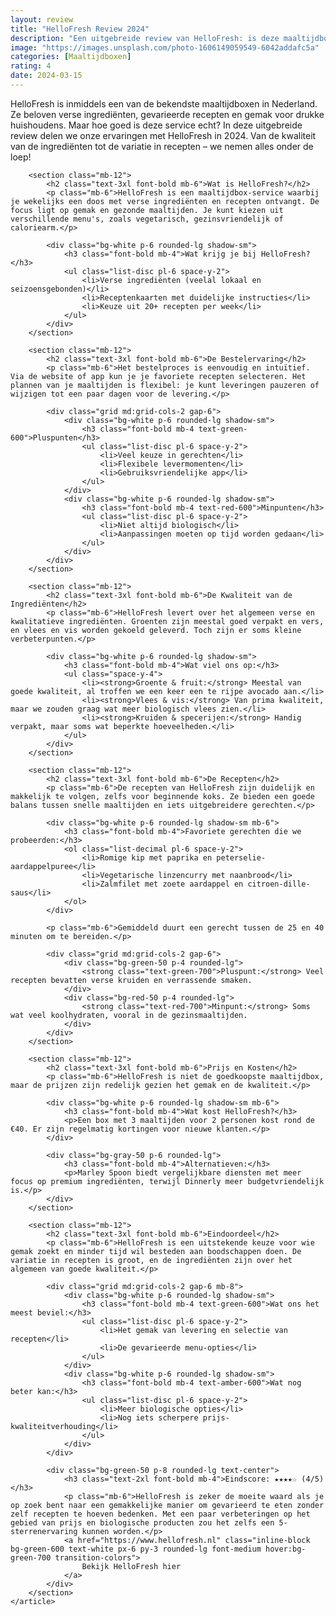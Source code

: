 ```yaml
---
layout: review
title: "HelloFresh Review 2024"
description: "Een uitgebreide review van HelloFresh: is deze maaltijdbox de moeite waard?"
image: "https://images.unsplash.com/photo-1606149059549-6042addafc5a"
categories: [Maaltijdboxen]
rating: 4
date: 2024-03-15
---
```



<main class="container mx-auto px-4 py-12 max-w-4xl">
    <article class="prose prose-lg max-w-none">
        <div class="mb-12">
            <p class="text-xl leading-relaxed">
                HelloFresh is inmiddels een van de bekendste maaltijdboxen in Nederland. Ze beloven verse ingrediënten, gevarieerde recepten en gemak voor drukke huishoudens. Maar hoe goed is deze service echt? In deze uitgebreide review delen we onze ervaringen met HelloFresh in 2024. Van de kwaliteit van de ingrediënten tot de variatie in recepten – we nemen alles onder de loep!
            </p>
        </div>

        <section class="mb-12">
            <h2 class="text-3xl font-bold mb-6">Wat is HelloFresh?</h2>
            <p class="mb-6">HelloFresh is een maaltijdbox-service waarbij je wekelijks een doos met verse ingrediënten en recepten ontvangt. De focus ligt op gemak en gezonde maaltijden. Je kunt kiezen uit verschillende menu's, zoals vegetarisch, gezinsvriendelijk of caloriearm.</p>
            
            <div class="bg-white p-6 rounded-lg shadow-sm">
                <h3 class="font-bold mb-4">Wat krijg je bij HelloFresh?</h3>
                <ul class="list-disc pl-6 space-y-2">
                    <li>Verse ingrediënten (veelal lokaal en seizoensgebonden)</li>
                    <li>Receptenkaarten met duidelijke instructies</li>
                    <li>Keuze uit 20+ recepten per week</li>
                </ul>
            </div>
        </section>

        <section class="mb-12">
            <h2 class="text-3xl font-bold mb-6">De Bestelervaring</h2>
            <p class="mb-6">Het bestelproces is eenvoudig en intuïtief. Via de website of app kun je je favoriete recepten selecteren. Het plannen van je maaltijden is flexibel: je kunt leveringen pauzeren of wijzigen tot een paar dagen voor de levering.</p>
            
            <div class="grid md:grid-cols-2 gap-6">
                <div class="bg-white p-6 rounded-lg shadow-sm">
                    <h3 class="font-bold mb-4 text-green-600">Pluspunten</h3>
                    <ul class="list-disc pl-6 space-y-2">
                        <li>Veel keuze in gerechten</li>
                        <li>Flexibele levermomenten</li>
                        <li>Gebruiksvriendelijke app</li>
                    </ul>
                </div>
                <div class="bg-white p-6 rounded-lg shadow-sm">
                    <h3 class="font-bold mb-4 text-red-600">Minpunten</h3>
                    <ul class="list-disc pl-6 space-y-2">
                        <li>Niet altijd biologisch</li>
                        <li>Aanpassingen moeten op tijd worden gedaan</li>
                    </ul>
                </div>
            </div>
        </section>

        <section class="mb-12">
            <h2 class="text-3xl font-bold mb-6">De Kwaliteit van de Ingrediënten</h2>
            <p class="mb-6">HelloFresh levert over het algemeen verse en kwalitatieve ingrediënten. Groenten zijn meestal goed verpakt en vers, en vlees en vis worden gekoeld geleverd. Toch zijn er soms kleine verbeterpunten.</p>
            
            <div class="bg-white p-6 rounded-lg shadow-sm">
                <h3 class="font-bold mb-4">Wat viel ons op:</h3>
                <ul class="space-y-4">
                    <li><strong>Groente & fruit:</strong> Meestal van goede kwaliteit, al troffen we een keer een te rijpe avocado aan.</li>
                    <li><strong>Vlees & vis:</strong> Van prima kwaliteit, maar we zouden graag wat meer biologisch vlees zien.</li>
                    <li><strong>Kruiden & specerijen:</strong> Handig verpakt, maar soms wat beperkte hoeveelheden.</li>
                </ul>
            </div>
        </section>

        <section class="mb-12">
            <h2 class="text-3xl font-bold mb-6">De Recepten</h2>
            <p class="mb-6">De recepten van HelloFresh zijn duidelijk en makkelijk te volgen, zelfs voor beginnende koks. Ze bieden een goede balans tussen snelle maaltijden en iets uitgebreidere gerechten.</p>
            
            <div class="bg-white p-6 rounded-lg shadow-sm mb-6">
                <h3 class="font-bold mb-4">Favoriete gerechten die we probeerden:</h3>
                <ol class="list-decimal pl-6 space-y-2">
                    <li>Romige kip met paprika en peterselie-aardappelpuree</li>
                    <li>Vegetarische linzencurry met naanbrood</li>
                    <li>Zalmfilet met zoete aardappel en citroen-dille-saus</li>
                </ol>
            </div>

            <p class="mb-6">Gemiddeld duurt een gerecht tussen de 25 en 40 minuten om te bereiden.</p>
            
            <div class="grid md:grid-cols-2 gap-6">
                <div class="bg-green-50 p-4 rounded-lg">
                    <strong class="text-green-700">Pluspunt:</strong> Veel recepten bevatten verse kruiden en verrassende smaken.
                </div>
                <div class="bg-red-50 p-4 rounded-lg">
                    <strong class="text-red-700">Minpunt:</strong> Soms wat veel koolhydraten, vooral in de gezinsmaaltijden.
                </div>
            </div>
        </section>

        <section class="mb-12">
            <h2 class="text-3xl font-bold mb-6">Prijs en Kosten</h2>
            <p class="mb-6">HelloFresh is niet de goedkoopste maaltijdbox, maar de prijzen zijn redelijk gezien het gemak en de kwaliteit.</p>
            
            <div class="bg-white p-6 rounded-lg shadow-sm mb-6">
                <h3 class="font-bold mb-4">Wat kost HelloFresh?</h3>
                <p>Een box met 3 maaltijden voor 2 personen kost rond de €40. Er zijn regelmatig kortingen voor nieuwe klanten.</p>
            </div>

            <div class="bg-gray-50 p-6 rounded-lg">
                <h3 class="font-bold mb-4">Alternatieven:</h3>
                <p>Marley Spoon biedt vergelijkbare diensten met meer focus op premium ingrediënten, terwijl Dinnerly meer budgetvriendelijk is.</p>
            </div>
        </section>

        <section class="mb-12">
            <h2 class="text-3xl font-bold mb-6">Eindoordeel</h2>
            <p class="mb-6">HelloFresh is een uitstekende keuze voor wie gemak zoekt en minder tijd wil besteden aan boodschappen doen. De variatie in recepten is groot, en de ingrediënten zijn over het algemeen van goede kwaliteit.</p>
            
            <div class="grid md:grid-cols-2 gap-6 mb-8">
                <div class="bg-white p-6 rounded-lg shadow-sm">
                    <h3 class="font-bold mb-4 text-green-600">Wat ons het meest beviel:</h3>
                    <ul class="list-disc pl-6 space-y-2">
                        <li>Het gemak van levering en selectie van recepten</li>
                        <li>De gevarieerde menu-opties</li>
                    </ul>
                </div>
                <div class="bg-white p-6 rounded-lg shadow-sm">
                    <h3 class="font-bold mb-4 text-amber-600">Wat nog beter kan:</h3>
                    <ul class="list-disc pl-6 space-y-2">
                        <li>Meer biologische opties</li>
                        <li>Nog iets scherpere prijs-kwaliteitverhouding</li>
                    </ul>
                </div>
            </div>

            <div class="bg-green-50 p-8 rounded-lg text-center">
                <h3 class="text-2xl font-bold mb-4">Eindscore: ★★★★☆ (4/5)</h3>
                <p class="mb-6">HelloFresh is zeker de moeite waard als je op zoek bent naar een gemakkelijke manier om gevarieerd te eten zonder zelf recepten te hoeven bedenken. Met een paar verbeteringen op het gebied van prijs en biologische producten zou het zelfs een 5-sterrenervaring kunnen worden.</p>
                <a href="https://www.hellofresh.nl" class="inline-block bg-green-600 text-white px-6 py-3 rounded-lg font-medium hover:bg-green-700 transition-colors">
                    Bekijk HelloFresh hier
                </a>
            </div>
        </section>
    </article>
</main>